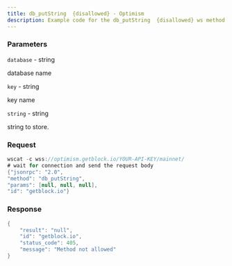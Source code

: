 ```yaml
---
title: db_putString  {disallowed} - Optimism
description: Example code for the db_putString  {disallowed} ws method. Сomplete guide on how to use db_putString  {disallowed} ws in GetBlock.io Web3 documentation.
---
```


### Parameters


`database` - string

database name

`key` - string

key name

`string` - string

string to store.

### Request

``` java
wscat -c wss://optimism.getblock.io/YOUR-API-KEY/mainnet/ 
# wait for connection and send the request body 
{"jsonrpc": "2.0",
"method": "db_putString",
"params": [null, null, null],
"id": "getblock.io"}
```

###  Response

``` java
{
    "result": "null",
    "id": "getblock.io",
    "status_code": 405,
    "message": "Method not allowed"
}
```

